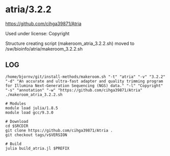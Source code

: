 atria/3.2.2
========================

<https://github.com/cihga39871/Atria>

Used under license:
Copyright


Structure creating script (makeroom_atria_3.2.2.sh) moved to /sw/bioinfo/atria/makeroom_3.2.2.sh

LOG
---

    /home/bjornv/git/install-methods/makeroom.sh "-t" "atria" "-v" "3.2.2" "-d" "An accurate and ultra-fast adapter and quality trimming program for Illumina Next-Generation Sequencing (NGS) data." "-l" "Copyright" "-s" "annotation" "-w" "https://github.com/cihga39871/Atria"
    ./makeroom_atria_3.2.2.sh
    
    # Modules
    module load julia/1.8.5
    module load gcc/9.3.0

    # Download
    cd $SRCDIR
    git clone https://github.com/cihga39871/Atria . 
    git checkout tags/v$VERSION

    # Build
    julia build_atria.jl $PREFIX

 

